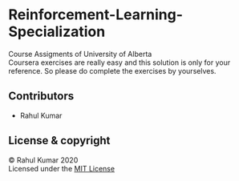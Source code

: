 # Reinforcement-Learning-Specialization
Course Assigments of University of Alberta  
Coursera exercises are really easy and this solution is only for your reference.
So please do complete the exercises by yourselves.



## Contributors  
 - Rahul Kumar
 ## License & copyright
 © Rahul Kumar 2020    
 Licensed under the [MIT License](LICENSE)
